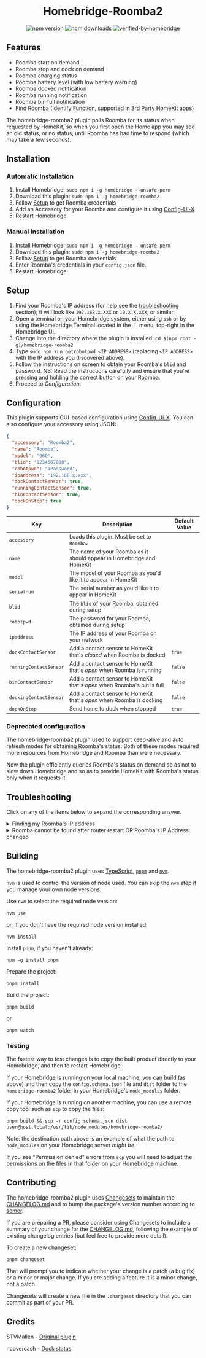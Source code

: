 <span align="center">



# Homebridge-Roomba2

<a href="https://www.npmjs.com/package/homebridge-roomba2"><img title="npm version" src="https://badgen.net/npm/v/homebridge-roomba2" ></a>
<a href="https://www.npmjs.com/package/homebridge-roomba2"><img title="npm downloads" src="https://badgen.net/npm/dt/homebridge-roomba2" ></a>
[![verified-by-homebridge](https://badgen.net/badge/homebridge/verified/purple)](https://github.com/homebridge/homebridge/wiki/Verified-Plugins)


</span>

## Features

- Roomba start on demand
- Roomba stop and dock on demand
- Roomba charging status
- Roomba battery level (with low battery warning)
- Roomba docked notification
- Roomba running notification
- Roomba bin full notification
- Find Roomba (Identify Function, supported in 3rd Party HomeKit apps)

The homebridge-roomba2 plugin polls Roomba for its status when requested by HomeKit, so when you first open
the Home app you may see an old status, or no status, until Roomba has had time to respond (which may take
a few seconds).

## Installation

### Automatic Installation

1) Install Homebridge:   ```sudo npm i -g homebridge --unsafe-perm```
2) Download this plugin: ```sudo npm i -g homebridge-roomba2```
3) Follow [Setup](#setup) to get Roomba credentials
4) Add an Accessory for your Roomba and configure it using [Config-Ui-X](https://github.com/oznu/homebridge-config-ui-x)
5) Restart Homebridge

### Manual Installation

1) Install Homebridge:   ```sudo npm i -g homebridge --unsafe-perm```
2) Download this plugin: ```sudo npm i -g homebridge-roomba2```
3) Follow [Setup](#setup) to get Roomba credentials
4) Enter Roomba's credentials in your `config.json` file.
5) Restart Homebridge

## Setup

1) Find your Roomba's IP address (for help see the [troubleshooting](#troubleshooting) section); it will look like `192.168.X.XXX` or `10.X.X.XXX`, or similar.
2) Open a terminal on your Homebridge system, either using `ssh` or by using the Homebridge Terminal located in the &vellip; menu, top-right in the Homebridge UI.
3) Change into the directory where the plugin is installed: ```cd $(npm root -g)/homebridge-roomba2```
4) Type ```sudo npm run getrobotpwd <IP ADDRESS>``` (replacing `<IP ADDRESS>` with the IP address you discovered above).
5) Follow the instructions on screen to obtain your Roomba's `blid` and password. NB: Read the instructions carefully and ensure that you're pressing and holding the correct button on your Roomba.
6) Proceed to _Configuration_.

## Configuration

This plugin supports GUI-based configuration using [Config-Ui-X](https://github.com/oznu/homebridge-config-ui-x). You can also
configure your accessory using JSON:

```json
{
  "accessory": "Roomba2",
  "name": "Roomba",
  "model": "960",
  "blid": "1234567890",
  "robotpwd": "aPassword",
  "ipaddress": "192.168.x.xxx",
  "dockContactSensor": true,
  "runningContactSensor": true,
  "binContactSensor": true,
  "dockOnStop": true
}
```

|Key|Description|Default Value|
|---|-----------|-------------|
|`accessory`|Loads this plugin. Must be set to `Roomba2`||
|`name`|The name of your Roomba as it should appear in Homebridge and HomeKit||
|`model`|The model of your Roomba as you'd like it to appear in HomeKit||
|`serialnum`|The serial number as you'd like it to appear in HomeKit||
|`blid`|The `blid` of your Roomba, obtained during setup||
|`robotpwd`|The password for your Roomba, obtained during setup||
|`ipaddress`|The [IP address](#troubleshooting) of your Roomba on your network||
|`dockContactSensor`|Add a contact sensor to HomeKit that's _closed_ when Roomba is docked|`true`|
|`runningContactSensor`|Add a contact sensor to HomeKit that's _open_ when Roomba is running|`false`|
|`binContactSensor`|Add a contact sensor to HomeKit that's _open_ when Roomba's bin is full|`false`|
|`dockingContactSensor`|Add a contact sensor to HomeKit that's _open_ when Roomba is docking|`false`|
|`dockOnStop`|Send home to dock when stopped|`true`|

### Deprecated configuration

The homebridge-roomba2 plugin used to support keep-alive and auto refresh modes for obtaining Roomba's status.
Both of these modes required more resources from Homebridge and Roomba than were necessary.

Now the plugin efficiently queries Roomba's status on demand so as not to slow down Homebridge and so
as to provide HomeKit with Roomba's status only when it requests it.

## Troubleshooting
Click on any of the items below to expand the corresponding answer.

<details>
  <summary>Finding my Roomba's IP address</summary>

  >You can find your Roomba's IP Address in the iRobot app. Open the app and choose your Robot. Scroll down to the bottom and find Robot Settings. Click Wi-Fi Settings and then Robot Wi-FI Details. You will find your IP address and various other network goodies here.

  ![Alt Text](https://github.com/rcoletti116/homebridge-roomba2/blob/rcoletti116-docsfiles/trim.1BD89A46-80F9-4FCB-A04B-4A610D403D4F.gif)

  >Alternatively you can open up your Router Admin Panel and look for a list of devices. Once you identify the Roomba, you should see an associated IP address, however, this process will be different for each type of router.

  >While identifying your Roomba's IP address, we strongly recommend assigning your Roomba a Static IP Address (See _Roomba cannot be found after router restart OR Roomba's IP Address changed_ below).
</details>

<details>
  <summary>Roomba cannot be found after router restart OR Roomba's IP Address changed</summary>

  >If you experience issues with connecting to your Roomba, you might want to assign a **Static IP Address** to your Roomba. In order to do this, you'll need to navigate to your Router's Admin Portal and modify the configuration; because this process is different for each type of router, you will need to research this process on your own.
  >
  >
  >**NOTE**: If you choose to set an IP address that is different than the IP address your Roomba was previously assigned, you'll need to restart your router before the Roomba will begin responding on the new IP address.
</details>


## Building

The homebridge-roomba2 plugin uses [TypeScript](https://www.typescriptlang.org), [`pnpm`](https://pnpm.io) and
[`nvm`](https://github.com/nvm-sh/nvm).

`nvm` is used to control the version of node used. You can skip the `nvm` step if you manage your own
node versions.

Use `nvm` to select the required node version:

```shell
nvm use
```

or, if you don't have the required node version installed:

```shell
nvm install
```

Install `pnpm`, if you haven't already:

```shell
npm -g install pnpm
```

Prepare the project:

```shell
pnpm install
```

Build the project:

```shell
pnpm build
```

or

```shell
pnpm watch
```

### Testing

The fastest way to test changes is to copy the built product directly to your Homebridge, and then to restart Homebridge.

If your Homebridge is running on your local machine, you can build (as above) and then copy the `config.schema.json` file and `dist`
folder to the `homebridge-roomba2` folder in your Homebridge's `node_modules` folder.

If your Homebridge is running on another machine, you can use a remote copy tool such as `scp` to copy the files:

```shell
pnpm build && scp -r config.schema.json dist user@host.local:/usr/lib/node_modules/homebridge-roomba2/
```

Note: the destination path above is an example of what the path to `node_modules` on your Homebridge server _might be_.

If you see "Permission denied" errors from `scp` you will need to adjust the permissions on the files in that folder
on your Homebridge machine.

## Contributing

The homebridge-roomba2 plugin uses [Changesets](https://github.com/atlassian/changesets) to maintain the [CHANGELOG.md](./CHANGELOG.md) and to bump the package's version number according to [semer](https://semver.org).

If you are preparing a PR, please consider using Changesets to include a summary of your change for the [CHANGELOG.md](./CHANGELOG.md), following the example of existing changelog entries (but feel free to provide more detail).

To create a new changeset:

```shell
pnpm changeset
```

That will prompt you to indicate whether your change is a patch (a bug fix) or a minor or major change. If you are adding a feature it is a minor change, not a patch.

Changesets will create a new file in the `.changeset` directory that you can commit as part of your PR.

## Credits

STVMallen  - [Original plugin](https://github.com/stvmallen/homebridge-roomba-stv)

ncovercash - [Dock status](https://github.com/stvmallen/homebridge-roomba-stv/pull/63)
